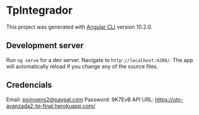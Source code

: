 # TpIntegrador

This project was generated with [Angular CLI](https://github.com/angular/angular-cli) version 10.2.0.

## Development server

Run `ng serve` for a dev server. Navigate to `http://localhost:4200/`. The app will automatically reload if you change any of the source files.

## Credencials

Email: psimoens2@paypal.com
Password: 9K7EvB
API URL: https://utn-avanzada2-tp-final.herokuapp.com/



